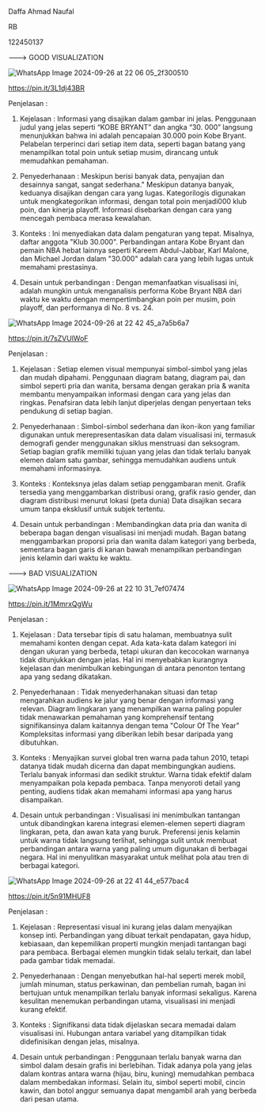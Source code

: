 Daffa Ahmad Naufal

RB 

122450137



---> GOOD VISUALIZATION

![WhatsApp Image 2024-09-26 at 22 06 05_2f300510](https://github.com/user-attachments/assets/9643c216-d81e-469a-93cf-e75106402f70)

https://pin.it/3L1dj43BR


Penjelasan :

1. Kejelasan : Informasi yang disajikan dalam gambar ini jelas. Penggunaan judul yang jelas seperti “KOBE BRYANT” dan angka “30. 000” langsung menunjukkan bahwa ini adalah pencapaian 30.000 poin Kobe Bryant. Pelabelan terperinci dari setiap item data, seperti bagan batang yang menampilkan total poin untuk setiap musim, dirancang untuk memudahkan pemahaman.

2. Penyederhanaan : Meskipun berisi banyak data, penyajian dan desainnya sangat, sangat sederhana." Meskipun datanya banyak, keduanya disajikan dengan cara yang lugas. Kategorilogis digunakan untuk mengkategorikan informasi, dengan total poin menjadi000 klub  poin, dan kinerja playoff. Informasi disebarkan dengan cara yang mencegah pembaca merasa kewalahan.

3. Konteks : Ini menyediakan data dalam pengaturan yang tepat. Misalnya, daftar anggota "Klub 30.000". Perbandingan antara Kobe Bryant dan pemain NBA hebat lainnya seperti Kareem Abdul-Jabbar, Karl Malone, dan Michael Jordan dalam "30.000" adalah cara yang lebih lugas untuk memahami prestasinya.

4. Desain untuk perbandingan : Dengan memanfaatkan visualisasi ini, adalah mungkin untuk menganalisis performa Kobe Bryant NBA dari waktu ke waktu dengan mempertimbangkan poin per musim, poin playoff, dan performanya di No. 8 vs. 24.


![WhatsApp Image 2024-09-26 at 22 42 45_a7a5b6a7](https://github.com/user-attachments/assets/2db06817-2056-4216-a454-cdd1a9975c5b)


https://pin.it/7sZVUlWoF

Penjelasan :

1. Kejelasan : Setiap elemen visual mempunyai simbol-simbol yang jelas dan mudah dipahami. Penggunaan diagram batang, diagram pai, dan simbol seperti pria dan wanita, bersama dengan gerakan pria & wanita membantu menyampaikan informasi dengan cara yang jelas dan ringkas. Penafsiran data lebih lanjut diperjelas dengan penyertaan teks pendukung di setiap bagian.

2. Penyederhanaan : Simbol-simbol sederhana dan ikon-ikon yang familiar digunakan untuk merepresentasikan data dalam visualisasi ini, termasuk demografi gender menggunakan siklus menstruasi dan seksogram. Setiap bagian grafik memiliki tujuan yang jelas dan tidak terlalu banyak elemen dalam satu gambar, sehingga memudahkan audiens untuk memahami informasinya.

3. Konteks : Konteksnya jelas dalam setiap penggambaran menit. Grafik tersedia yang menggambarkan distribusi orang, grafik rasio gender, dan diagram distribusi menurut lokasi (peta dunia) Data disajikan secara umum tanpa eksklusif untuk subjek tertentu.

4. Desain untuk perbandingan : Membandingkan data pria dan wanita di beberapa bagan dengan visualisasi ini menjadi mudah. Bagan batang menggambarkan proporsi pria dan wanita dalam kategori yang berbeda, sementara bagan garis di kanan bawah menampilkan perbandingan jenis kelamin dari waktu ke waktu.





---> BAD VISUALIZATION

![WhatsApp Image 2024-09-26 at 22 10 31_7ef07474](https://github.com/user-attachments/assets/5f08bd7b-fe1e-4d92-9f84-2d15e1f4f51b)

https://pin.it/1MmrxQgWu


Penjelasan : 

1. Kejelasan : Data tersebar tipis di satu halaman, membuatnya sulit memahami konten dengan cepat. Ada kata-kata dalam kategori ini dengan ukuran yang berbeda, tetapi ukuran dan kecocokan warnanya tidak ditunjukkan dengan jelas. Hal ini menyebabkan kurangnya kejelasan dan menimbulkan kebingungan di antara penonton tentang apa yang sedang dikatakan.

2. Penyederhanaan : Tidak menyederhanakan situasi dan tetap mengarahkan audiens ke jalur yang benar dengan informasi yang relevan. Diagram lingkaran yang menampilkan warna paling populer tidak menawarkan pemahaman yang komprehensif tentang signifikansinya dalam kaitannya dengan tema "Colour Of The Year" Kompleksitas informasi yang diberikan lebih besar daripada yang dibutuhkan.
 
3. Konteks : Menyajikan survei global tren warna pada tahun 2010, tetapi datanya tidak mudah dicerna dan dapat membingungkan audiens. Terlalu banyak informasi dan sedikit struktur. Warna tidak efektif dalam menyampaikan pola kepada pembaca. Tanpa menyoroti detail yang penting, audiens tidak akan memahami informasi apa yang harus disampaikan.

4. Desain untuk perbandingan : Visualisasi ini menimbulkan tantangan untuk dibandingkan karena integrasi elemen-elemen seperti diagram lingkaran, peta, dan awan kata yang buruk. Preferensi jenis kelamin untuk warna tidak langsung terlihat, sehingga sulit untuk membuat perbandingan antara warna yang paling umum digunakan di berbagai negara. Hal ini menyulitkan masyarakat untuk melihat pola atau tren di berbagai kategori.


![WhatsApp Image 2024-09-26 at 22 41 44_e577bac4](https://github.com/user-attachments/assets/3f294d5b-a6f9-4b6f-974e-1f83a74e041a)

https://pin.it/5n91MHUF8

Penjelasan :

1. Kejelasan : Representasi visual ini kurang jelas dalam menyajikan konsep inti. Perbandingan yang dibuat terkait pendapatan, gaya hidup, kebiasaan, dan kepemilikan properti mungkin menjadi tantangan bagi para pembaca. Berbagai elemen mungkin tidak selalu terkait, dan label pada gambar tidak memadai.

2. Penyederhanaan : Dengan menyebutkan hal-hal seperti merek mobil, jumlah minuman, status perkawinan, dan pembelian rumah, bagan ini bertujuan untuk menampilkan terlalu banyak informasi sekaligus. Karena kesulitan menemukan perbandingan utama, visualisasi ini menjadi kurang efektif.

3. Konteks : Signifikansi data tidak dijelaskan secara memadai dalam visualisasi ini. Hubungan antara variabel yang ditampilkan tidak didefinisikan dengan jelas, misalnya.

4. Desain untuk perbandingan : Penggunaan terlalu banyak warna dan simbol dalam desain grafis ini berlebihan. Tidak adanya pola yang jelas dalam kontras antara warna (hijau, biru, kuning) memudahkan pembaca dalam membedakan informasi. Selain itu, simbol seperti mobil, cincin kawin, dan botol anggur semuanya dapat mengambil arah yang berbeda dari pesan utama.

